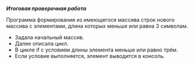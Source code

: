 ***Итоговая проверочная работа***

Программа формирования из имеющегося массива строк нового массива с элементами, длина которых меньше или равна 3 символам.

* Задала начальный массив.
* Далее описала цикл.
* В цикле if с условием длины элемента меньше или равно трём.
* Если условие выполняется, элемент выводится в консоль.
